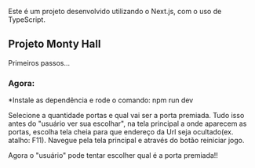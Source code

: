 Este é um projeto desenvolvido utilizando o Next.js, com o uso de TypeScript.

## Projeto Monty Hall

Primeiros passos...

### Agora:

*Instale as dependência e rode o comando:
npm run dev



Selecione a quantidade portas e qual vai ser a porta premiada. Tudo isso antes do "usuário ver sua escolhar", na tela principal a onde aparecem as portas, escolha tela cheia para que endereço da Url seja ocultado(ex. atalho: F11). Navegue pela tela principal e através do botão reiniciar jogo.

Agora o "usuário" pode tentar escolher qual é a porta premiada!!


